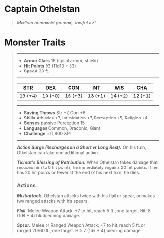 # Captain Othelstan
>*Medium humanoid (human), lawful evil*
# Monster Traits
>___
>- **Armor Class** 19 (splint armor, shield)
>- **Hit Points** 93 (11d10 + 33)
>- **Speed** 30 ft.
>___
>|STR|DEX|CON|INT|WIS|CHA|
>|:---:|:---:|:---:|:---:|:---:|:---:|
>|19 (+4)|10 (+0)|16 (+3)|13 (+1)|14 (+2)|12 (+1)|
>___
>- **Saving Throws** Str +7, Con +6
>- **Skills** Athletics +7, Intimidation +7, Perception +5, Religion +4
>- **Senses** passive Perception 15
>- **Languages** Common, Draconic, Giant
>- **Challenge** 5 (1,800 XP)
>___
>***Action Surge (Recharges on a Short or Long Rest).*** On his turn, Othelstan can take one additional action.  
>
>***Tiamat's Blessing of Retribution.*** When Othelstan takes damage that reduces him to 0 hit points, he immediately regains 20 hit points. If he has 20 hit points or fewer at the end of his next turn, he dies.  
>
>### Actions
>***Multiattack.*** Othelstan attacks twice with his flail or spear, or makes two ranged attacks with his spears.  
>
>***Flail.*** Melee Weapon Attack: +7 to hit, reach 5 ft., one target. Hit: 8 (1d8 + 4) bludgeoning damage.  
>
>***Spear.*** Melee  or Ranged Weapon Attack: +7 to hit, reach 5 ft. or ranged 20/60 ft., one target. Hit: 7 (1d6 + 4) piercing damage.